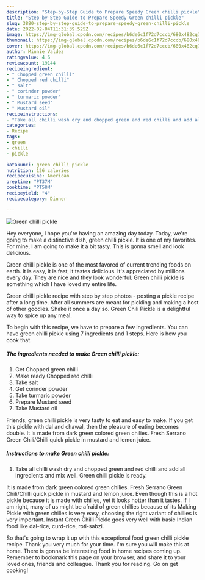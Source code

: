 ```yaml
---
description: "Step-by-Step Guide to Prepare Speedy Green chilli pickle"
title: "Step-by-Step Guide to Prepare Speedy Green chilli pickle"
slug: 3880-step-by-step-guide-to-prepare-speedy-green-chilli-pickle
date: 2022-02-04T11:31:39.525Z
image: https://img-global.cpcdn.com/recipes/b6de6c1f72d7cccb/680x482cq70/green-chilli-pickle-recipe-main-photo.jpg
thumbnail: https://img-global.cpcdn.com/recipes/b6de6c1f72d7cccb/680x482cq70/green-chilli-pickle-recipe-main-photo.jpg
cover: https://img-global.cpcdn.com/recipes/b6de6c1f72d7cccb/680x482cq70/green-chilli-pickle-recipe-main-photo.jpg
author: Minnie Valdez
ratingvalue: 4.6
reviewcount: 19144
recipeingredient:
- " Chopped green chilli"
- " Chopped red chilli"
- " salt"
- " corinder powder"
- " turmaric powder"
- " Mustard seed"
- " Mustard oil"
recipeinstructions:
- "Take all chilli wash dry and chopped green and red chilli and add all ingredients and mix well. Green chilli pickle is ready."
categories:
- Recipe
tags:
- green
- chilli
- pickle

katakunci: green chilli pickle 
nutrition: 126 calories
recipecuisine: American
preptime: "PT37M"
cooktime: "PT58M"
recipeyield: "4"
recipecategory: Dinner

---
```



![Green chilli pickle](https://img-global.cpcdn.com/recipes/b6de6c1f72d7cccb/680x482cq70/green-chilli-pickle-recipe-main-photo.jpg)

Hey everyone, I hope you're having an amazing day today. Today, we're going to make a distinctive dish, green chilli pickle. It is one of my favorites. For mine, I am going to make it a bit tasty. This is gonna smell and look delicious.

Green chilli pickle is one of the most favored of current trending foods on earth. It is easy, it is fast, it tastes delicious. It's appreciated by millions every day. They are nice and they look wonderful. Green chilli pickle is something which I have loved my entire life.

Green chilli pickle recipe with step by step photos - posting a pickle recipe after a long time. After all summers are meant for pickling and making a host of other goodies. Shake it once a day so. Green Chili Pickle is a delightful way to spice up any meal.


To begin with this recipe, we have to prepare a few ingredients. You can have green chilli pickle using 7 ingredients and 1 steps. Here is how you cook that.

<!--inarticleads1-->

##### The ingredients needed to make Green chilli pickle:

1. Get  Chopped green chilli
1. Make ready  Chopped red chilli
1. Take  salt
1. Get  corinder powder
1. Take  turmaric powder
1. Prepare  Mustard seed
1. Take  Mustard oil


Friends, green chilli pickle is very tasty to eat and easy to make. If you get this pickle with dal and chawal, then the pleasure of eating becomes double. It is made from dark green colored green chilies. Fresh Serrano Green Chili/Chilli quick pickle in mustard and lemon juice. 

<!--inarticleads2-->

##### Instructions to make Green chilli pickle:

1. Take all chilli wash dry and chopped green and red chilli and add all ingredients and mix well. Green chilli pickle is ready.


It is made from dark green colored green chilies. Fresh Serrano Green Chili/Chilli quick pickle in mustard and lemon juice. Even though this is a hot pickle because it is made with chilies, yet it looks hotter than it tastes. If I am right, many of us might be afraid of green chillies because of its Making Pickle with green chilies is very easy, choosing the right variant of chillies is very important. Instant Green Chilli Pickle goes very well with basic Indian food like dal-rice, curd-rice, roti-sabzi. 

So that's going to wrap it up with this exceptional food green chilli pickle recipe. Thank you very much for your time. I'm sure you will make this at home. There is gonna be interesting food in home recipes coming up. Remember to bookmark this page on your browser, and share it to your loved ones, friends and colleague. Thank you for reading. Go on get cooking!
